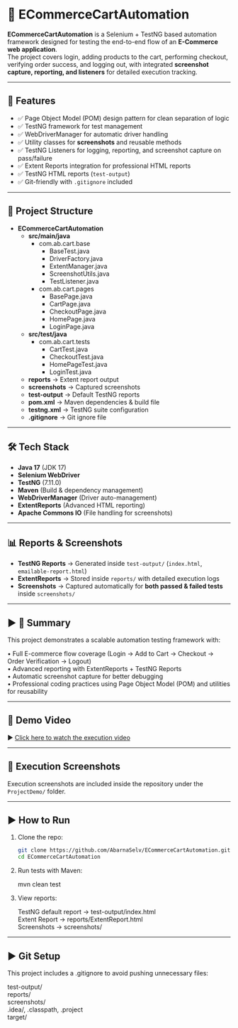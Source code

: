 # 🛒 ECommerceCartAutomation

**ECommerceCartAutomation** is a Selenium + TestNG based automation framework designed for testing the end-to-end flow of an **E-Commerce web application**.  
The project covers login, adding products to the cart, performing checkout, verifying order success, and logging out, with integrated **screenshot capture, reporting, and listeners** for detailed execution tracking.

---

## 🚀 Features
- ✅ Page Object Model (POM) design pattern for clean separation of logic  
- ✅ TestNG framework for test management  
- ✅ WebDriverManager for automatic driver handling  
- ✅ Utility classes for **screenshots** and reusable methods  
- ✅ TestNG Listeners for logging, reporting, and screenshot capture on pass/failure  
- ✅ Extent Reports integration for professional HTML reports  
- ✅ TestNG HTML reports (`test-output`)  
- ✅ Git-friendly with `.gitignore` included  

---


## 📂 Project Structure

- **ECommerceCartAutomation**
  - **src/main/java**
    - com.ab.cart.base
      - BaseTest.java  
      - DriverFactory.java  
      - ExtentManager.java  
      - ScreenshotUtils.java  
      - TestListener.java  
    - com.ab.cart.pages
      - BasePage.java  
      - CartPage.java  
      - CheckoutPage.java  
      - HomePage.java  
      - LoginPage.java  
  - **src/test/java**
    - com.ab.cart.tests
      - CartTest.java  
      - CheckoutTest.java  
      - HomePageTest.java  
      - LoginTest.java  
  - **reports** → Extent report output  
  - **screenshots** → Captured screenshots  
  - **test-output** → Default TestNG reports  
  - **pom.xml** → Maven dependencies & build file  
  - **testng.xml** → TestNG suite configuration  
  - **.gitignore** → Git ignore file  


---

## 🛠️ Tech Stack
- **Java 17** (JDK 17)  
- **Selenium WebDriver**  
- **TestNG** (7.11.0)  
- **Maven** (Build & dependency management)  
- **WebDriverManager** (Driver auto-management)  
- **ExtentReports** (Advanced HTML reporting)  
- **Apache Commons IO** (File handling for screenshots)  

---

## 📊 Reports & Screenshots
- **TestNG Reports** → Generated inside `test-output/` (`index.html`, `emailable-report.html`)  
- **ExtentReports** → Stored inside `reports/` with detailed execution logs  
- **Screenshots** → Captured automatically for **both passed & failed tests** inside `screenshots/`  

---

## ▶️ 📖 Summary

This project demonstrates a scalable automation testing framework with:

   • Full E-commerce flow coverage (Login → Add to Cart → Checkout → Order Verification → Logout)  
   • Advanced reporting with ExtentReports + TestNG Reports  
   • Automatic screenshot capture for better debugging  
   • Professional coding practices using Page Object Model (POM) and utilities for reusability

--- 


## 🎥 Demo Video  
▶️ [Click here to watch the execution video](https://drive.google.com/file/d/1hjDus1EO10qqK1ESgETwhy25kmrsSgeV/view?usp=sharing)  


---


## 📸 Execution Screenshots  
Execution screenshots are included inside the repository under the `ProjectDemo/` folder.  

---


## ▶️ How to Run
1. Clone the repo:
   ```bash
   git clone https://github.com/AbarnaSelv/ECommerceCartAutomation.git
   cd ECommerceCartAutomation

2. Run tests with Maven:

   mvn clean test

3. View reports:

   TestNG default report → test-output/index.html  
   Extent Report → reports/ExtentReport.html  
   Screenshots → screenshots/

---


## ▶️ Git Setup

This project includes a .gitignore to avoid pushing unnecessary files:

   test-output/  
   reports/  
   screenshots/  
   .idea/, .classpath, .project  
   target/


   